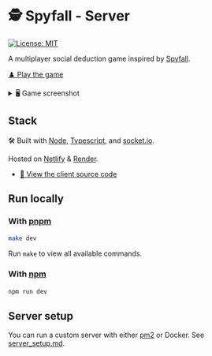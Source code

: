 # 🕵️ Spyfall - Server

[![License: MIT](https://img.shields.io/badge/license-MIT-green)](./LICENSE)

A multiplayer social deduction game inspired by [Spyfall](https://hwint.ru/portfolio-item/spyfall/).

[♟️ Play the game](https://spy.verybadfrags.com)

<details>
<summary>🖥️ Game screenshot</summary>
<img alt="Game screenshot" src="docs/spyfall-example-01.png"/>
</details>

## Stack

🛠️ Built with [Node](https://nodejs.org/en),
[Typescript](https://www.typescriptlang.org),
and [socket.io](https://socket.io).

Hosted on [Netlify](https://www.netlify.com) & [Render](https://render.com).

- [💾 View the client source code](https://github.com/VeryBadFrags/spyfall-client)

## Run locally

### With [pnpm](https://pnpm.io)

```sh
make dev
```

Run `make` to view all available commands.

### With [npm](https://www.npmjs.com)

```sh
npm run dev
```

## Server setup

You can run a custom server with either [pm2](https://pm2.keymetrics.io) or Docker.
See [server_setup.md](docs/server_setup.md).
